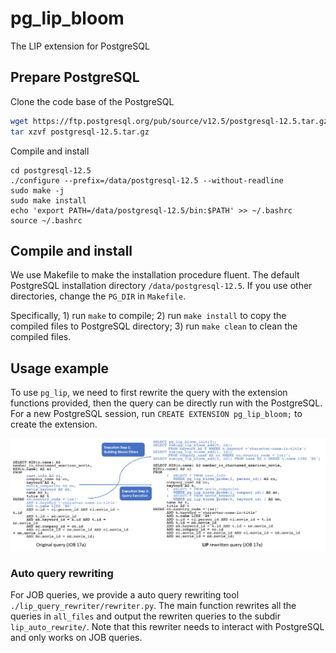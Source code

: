 # pg_lip_bloom
The LIP extension for PostgreSQL

## Prepare PostgreSQL
Clone the code base of the PostgreSQL
```bash
wget https://ftp.postgresql.org/pub/source/v12.5/postgresql-12.5.tar.gz
tar xzvf postgresql-12.5.tar.gz
```
Compile and install 
```
cd postgresql-12.5
./configure --prefix=/data/postgresql-12.5 --without-readline
sudo make -j
sudo make install
echo 'export PATH=/data/postgresql-12.5/bin:$PATH' >> ~/.bashrc
source ~/.bashrc
```

## Compile and install 
We use Makefile to make the installation procedure fluent. The default PostgreSQL installation directory ```/data/postgresql-12.5```. If you use other directories, change the ```PG_DIR``` in ```Makefile```.

Specifically, 1) run ```make``` to compile; 2) run ```make install``` to copy the compiled files to PostgreSQL directory; 3) run ```make clean``` to clean the compiled files.

## Usage example
To use ```pg_lip```, we need to first rewrite the query with the extension functions provided, then the query can be directly run with the PostgreSQL. For a new PostgreSQL session, run ```CREATE EXTENSION pg_lip_bloom;``` to create the extension.

![Alt text](docs/query_example.jpg?raw=true "Query rewriting example")

### Auto query rewriting
For JOB queries, we provide a auto query rewriting tool ```./lip_query_rewriter/rewriter.py```. The main function rewrites all the queries in ```all_files``` and output the rewriten queries to the subdir ```lip_auto_rewrite/```. Note that this rewriter needs to interact with PostgreSQL and only works on JOB queries. 
